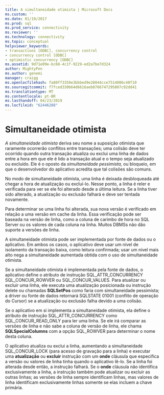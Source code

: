 ```yaml
---
title: A simultaneidade otimista | Microsoft Docs
ms.custom: ''
ms.date: 01/19/2017
ms.prod: sql
ms.prod_service: connectivity
ms.reviewer: ''
ms.technology: connectivity
ms.topic: conceptual
helpviewer_keywords:
- transactions [ODBC], concurrency control
- concurrency control [ODBC]
- optimistic concurrency [ODBC]
ms.assetid: 9d71e09e-bc68-4c1f-9229-ed2a7be7d324
author: MightyPen
ms.author: genemi
manager: craigg
ms.openlocfilehash: fa80ff3359e3bbbed9e28044cce7514006c40f10
ms.sourcegitcommit: f7fced330b64d6616aeb8766747295807c92dd41
ms.translationtype: MT
ms.contentlocale: pt-BR
ms.lasthandoff: 04/23/2019
ms.locfileid: "62446208"
---
```

# <a name="optimistic-concurrency"></a>Simultaneidade otimista
*A simultaneidade otimista* deriva seu nome a suposição otimista que raramente ocorrerão conflitos entre transações; uma colisão deve ter ocorrido quando outra transação atualiza ou exclui uma linha de dados entre a hora em que ele é lido a transação atual e o tempo seja atualizado ou excluído. Ele é o oposto da *simultaneidade pessimista,* ou bloqueio, em que o desenvolvedor do aplicativo acredita que tal colisões são comuns.  
  
 No modo de simultaneidade otimista, uma linha é deixada desbloqueada até chegar a hora de atualização ou excluí-lo. Nesse ponto, a linha é reler e verificada para ver se ele foi alterado desde a última leitura. Se a linha tiver sido alterado, a atualização ou exclusão falhará e deve ser tentada novamente.  
  
 Para determinar se uma linha foi alterada, sua nova versão é verificado em relação a uma versão em cache da linha. Essa verificação pode ser baseada na versão de linha, como a coluna de carimbo de hora no SQL Server ou os valores de cada coluna na linha. Muitos DBMSs não dão suporte a versões de linha.  
  
 A simultaneidade otimista pode ser implementada por fonte de dados ou o aplicativo. Em ambos os casos, o aplicativo deve usar um nível de isolamento da transação baixa, como leitura confirmada; usar um nível mais alto nega a simultaneidade aumentada obtida com o uso de simultaneidade otimista.  
  
 Se a simultaneidade otimista é implementada pela fonte de dados, o aplicativo define o atributo de instrução SQL_ATTR_CONCURRENCY SQL_CONCUR_ROWVER ou SQL_CONCUR_VALUES. Para atualizar ou excluir uma linha, ele executa uma atualização posicionada ou instrução delete ou chamadas **SQLSetPos** como faria com simultaneidade pessimista; a driver ou fonte de dados retornará SQLSTATE 01001 (conflito de operação do Cursor) se a atualização ou exclusão falha devido a uma colisão.  
  
 Se o aplicativo em si implementa a simultaneidade otimista, ela define o atributo de instrução SQL_ATTR_CONCURRENCY como SQL_CONCUR_READ_ONLY para ler uma linha. Se ele irá comparar as versões de linha e não sabe a coluna de versão de linha, ele chama **SQLSpecialColumns** com a opção SQL_ROWVER para determinar o nome desta coluna.  
  
 O aplicativo atualiza ou exclui a linha, aumentando a simultaneidade SQL_CONCUR_LOCK (para acesso de gravação para a linha) e executar uma **atualização** ou **excluir** instrução com um **onde**  cláusula que especifica a versão ou valores de linha tinha quando o aplicativo lê-lo. Se a linha foi alterada desde então, a instrução falhará. Se o **onde** cláusula não identifica exclusivamente a linha, a instrução também pode atualizar ou excluir as outras linhas; as versões de linha sempre identificam linhas, mas valores de linha identificam exclusivamente linhas somente se elas incluem a chave primária.
